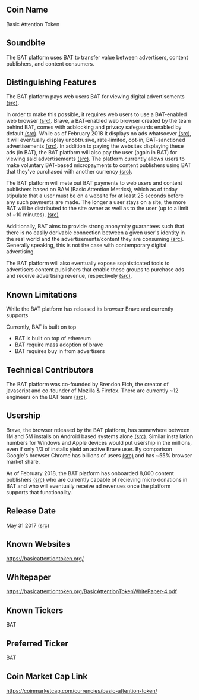 ## Coin Name

Basic Attention Token

## Soundbite

The BAT platform uses BAT to transfer value between advertisers, content publishers, and content consumers.

## Distinguishing Features

The BAT platform pays web users BAT for viewing digital advertisements [(src)](https://www.brave.com/about-ad-replacement/). 

In order to make this possible, it requires web users to use a BAT-enabled web browser [(src)](https://basicattentiontoken.org/BasicAttentionTokenWhitePaper-4.pdf). Brave, a BAT-enabled web browser created by the team behind BAT, comes with adblocking and privacy safegaurds enabled by default [(src)](https://brave.com/). While as of February 2018 it displays no ads whatsoever [(src)](https://basicattentiontoken.org/bat-roadmap-1-0/), it will eventually display unobtrusive, rate-limited, opt-in, BAT-sanctioned advertisements [(src)](https://basicattentiontoken.org/BasicAttentionTokenWhitePaper-4.pdf). In addition to paying the websites displaying these ads (in BAT), the BAT platform will also pay the user (again in BAT) for viewing said advertisements [(src)](https://www.brave.com/about-ad-replacement/). The platform currently allows users to make voluntary BAT-based micropayments to content publishers using BAT that they've purchased with another currency [(src)](https://brave.com/faq-payments/#what-is-brave-payments).

The BAT platform will mete out BAT payments to web users and content publishers based on BAM (Basic Attention Metrics), which as of today stipulate that a user must be on a website for at least 25 seconds before any such payments are made. The longer a user stays on a site, the more BAT will be distributed to the site owner as well as to the user (up to a limit of ~10 minutes). [(src)](https://basicattentiontoken.org/BasicAttentionTokenWhitePaper-4.pdf)

Additionally, BAT aims to provide strong anonymity guarantees such that there is no easily derivable connection between a given user's identity in the real world and the advertisements/content they are consuming [(src)](https://www.brave.com/about-ad-replacement/). Generally speaking, this is not the case with contemporary digital advertising.

The BAT platform will also eventually expose sophisticated tools to advertisers content publishers that enable these groups to purchase ads and receive advertising revenue, respectively [(src)](https://basicattentiontoken.org/BasicAttentionTokenWhitePaper-4.pdf).

## Known Limitations

While the BAT platform has released its browser Brave and currently supports 

Currently, BAT is built on top


- BAT is built on top of ethereum
- BAT require mass adoption of brave
- BAT requires buy in from advertisers

## Technical Contributors

The BAT platform was co-founded by Brendon Eich, the creator of javascript and co-founder of Mozilla & Firefox. There are currently ~12 engineers on the BAT team [(src)](https://basicattentiontoken.org/about/).

## Usership

Brave, the browser released by the BAT platform, has somewhere between 1M and 5M installs on Android based systems alone [(src)](https://play.google.com/store/apps/details?id=com.brave.browser&hl=en). Similar installation numbers for Windows and Apple devices would put usership in the millions, even if only 1/3 of installs yield an active Brave user. By comparison Google's browser Chrome has billions of users [(src)](https://venturebeat.com/2015/05/28/google-chrome-now-has-over-1-billion-users/) and has ~55% browser market share. 

As of February 2018, the BAT platform has onboarded 8,000 content publishers [(src)](https://www.investinblockchain.com/basic-attention-token-grows-publisher-list/) who are currently capable of recieving micro donations in BAT and who will eventually receive ad revenues once the platform supports that functionality.

## Release Date

May 31 2017 [(src)](https://tokenmarket.net/blockchain/ethereum/assets/basic-attention-token/)

## Known Websites

https://basicattentiontoken.org/

## Whitepaper

https://basicattentiontoken.org/BasicAttentionTokenWhitePaper-4.pdf

## Known Tickers

BAT

## Preferred Ticker

BAT

## Coin Market Cap Link

https://coinmarketcap.com/currencies/basic-attention-token/

